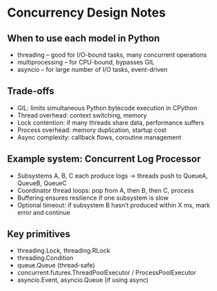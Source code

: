 # Concurrency Design Notes

## When to use each model in Python
- threading – good for I/O-bound tasks, many concurrent operations
- multiprocessing – for CPU-bound, bypasses GIL
- asyncio – for large number of I/O tasks, event-driven

## Trade-offs
- GIL: limits simultaneous Python bytecode execution in CPython
- Thread overhead: context switching, memory
- Lock contention: if many threads share data, performance suffers
- Process overhead: memory duplication, startup cost
- Async complexity: callback flows, coroutine management

## Example system: Concurrent Log Processor
- Subsystems A, B, C each produce logs → threads push to QueueA, QueueB, QueueC
- Coordinator thread loops: pop from A, then B, then C, process
- Buffering ensures resilience if one subsystem is slow
- Optional timeout: if subsystem B hasn’t produced within X ms, mark error and continue

## Key primitives
- threading.Lock, threading.RLock
- threading.Condition
- queue.Queue (thread-safe)
- concurrent.futures.ThreadPoolExecutor / ProcessPoolExecutor
- asyncio.Event, asyncio.Queue (if using async)
